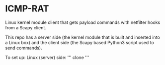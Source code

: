 # ICMP-RAT
Linux kernel module client that gets payload commands with netfilter hooks from a Scapy client.

This repo has a server side (the kernel module that is built and inserted into a Linux box) and the client side (the Scapy based Python3 script used to send commands). 

To set up:
Linux (server) side:
'''
clone 
'''

